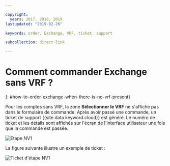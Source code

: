 ```yaml
---

copyright:
  years: 2017, 2018, 2019
lastupdated: "2019-02-26"

keywords: order, Exchange, VRF, ticket, support

subcollection: direct-link

---
```


# Comment commander Exchange sans VRF ?
{: #how-to-order-exchange-when-there-is-no-vrf-present}

Pour les comptes sans VRF, la zone **Sélectionner le VRF** ne s'affiche pas dans le formulaire de commande. Après avoir passé une commande, un ticket de support {{site.data.keyword.cloud}} est généré. Le numéro de ticket et les détails sont affichés sur l'écran de l'interface utilisateur une fois que la commande est passée.

![Etape NV1](/images/No-VRF-Step1.png)

La figure suivante illustre un exemple de ticket :

![Ticket d'étape NV1](/images/No-VRF-Step1-ticket.png)
